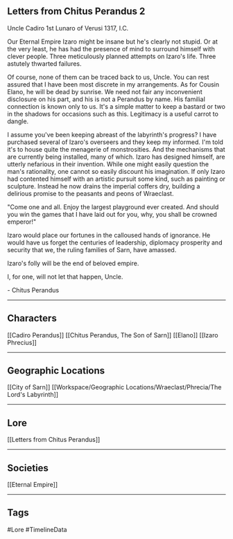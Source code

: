 ## Letters from Chitus Perandus 2

Uncle Cadiro 1st Lunaro of Verusi 1317, I.C.

Our Eternal Empire Izaro might be insane but he's clearly not stupid. Or at the very least, he has had the presence of mind to surround himself with clever people. Three meticulously planned attempts on Izaro's life. Three astutely thwarted failures.

Of course, none of them can be traced back to us, Uncle. You can rest assured that I have been most discrete in my arrangements. As for Cousin Elano, he will be dead by sunrise. We need not fair any inconvenient disclosure on his part, and his is not a Perandus by name. His familial connection is known only to us. It's a simple matter to keep a bastard or two in the shadows for occasions such as this. Legitimacy is a useful carrot to dangle.

I assume you've been keeping abreast of the labyrinth's progress? I have purchased several of Izaro's overseers and they keep my informed. I'm told it's to house quite the menagerie of monstrosities. And the mechanisms that are currently being installed, many of which. Izaro has designed himself, are utterly nefarious in their invention. While one might easily question the man's rationality, one cannot so easily discount his imagination. If only Izaro had contented himself with an artistic pursuit some kind, such as painting or sculpture. Instead he now drains the imperial coffers dry, building a delirious promise to the peasants and peons of Wraeclast.

"Come one and all. Enjoy the largest playground ever created. And should you win the games that I have laid out for you, why, you shall be crowned emperor!"

Izaro would place our fortunes in the calloused hands of ignorance. He would have us forget the centuries of leadership, diplomacy prosperity and security that we, the ruling families of Sarn, have amassed.

Izaro's folly will be the end of beloved empire.

I, for one, will not let that happen, Uncle.

\- Chitus Perandus

---
## Characters
[[Cadiro Perandus]]
[[Chitus Perandus, The Son of Sarn]]
[[Elano]]
[[Izaro Phrecius]]

---
## Geographic Locations
[[City of Sarn]]
[[Workspace/Geographic Locations/Wraeclast/Phrecia/The Lord's Labyrinth]]

---
## Lore
[[Letters from Chitus Perandus]]

---
## Societies
[[Eternal Empire]]

---
## Tags
#Lore 
#TimelineData